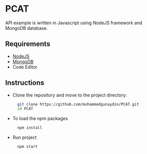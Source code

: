 # PCAT

API example is written in Javascript using NodeJS framework and MongoDB database.

## Requirements
- [NodeJS](https://nodejs.org/en/)
- [MongoDB](https://www.mongodb.com/)
- Code Editor

## Instructions

- Clone the repository and move to the project directory:
  ```bash
    git clone https://github.com/muhammedgunaydin/PCAT.git
    cd PCAT
  ```
  
- To load the npm packages
  ```bash
    npm install
  ```
    
- Run project
  ```bash
    npm start
  ```
 
 
